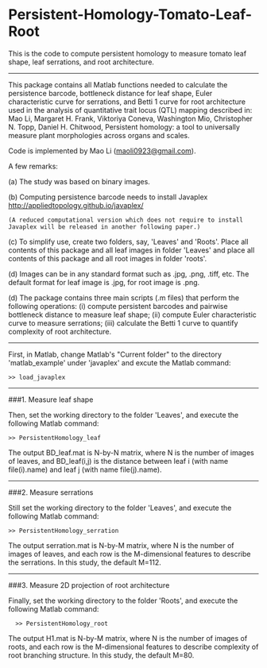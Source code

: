 # Persistent-Homology-Tomato-Leaf-Root
This is the code to compute persistent homology to measure tomato leaf shape, leaf serrations, and root architecture.
*************************************************************************************************************
This package contains all Matlab functions needed to calculate the persistence barcode, bottleneck distance for leaf shape, Euler characteristic curve for serrations, and Betti 1 curve for root architecture used in the analysis of quantitative trait locus (QTL) mapping described in: Mao Li, Margaret H. Frank, Viktoriya Coneva, Washington Mio, Christopher N. Topp, Daniel H. Chitwood, Persistent homology: a tool to universally measure plant morphologies across organs and scales. 

Code is implemented by Mao Li (maoli0923@gmail.com).

A few remarks:

(a) The study was based on binary images.

(b) Computing persistence barcode needs to install Javaplex http://appliedtopology.github.io/javaplex/

    (A reduced computational version which does not require to install Javaplex will be released in another following paper.)

(c) To simplify use, create two folders, say, 'Leaves' and 'Roots'. Place all contents of this package and all leaf images in folder 'Leaves' and place all contents of this package and all root images in folder 'roots'.

(d) Images can be in any standard format such as .jpg, .png, .tiff, etc. The default format for leaf image is .jpg, for root image is .png.

(d) The package contains three main scripts (.m files) that perform the following operations: (i) compute persistent barcodes and pairwise bottleneck distance to measure leaf shape; (ii) compute Euler characteristic curve to measure serrations; (iii) calculate the Betti 1 curve to quantify complexity of root architecture.

*************************************************************************************************************************************
First, in Matlab, change Matlab's "Current folder" to the directory 'matlab_example' under 'javaplex' and excute the Matlab command:

    >> load_javaplex

_________________________________________________________________________________________________________________
###1. Measure leaf shape

Then, set the working directory to the folder 'Leaves', and execute the following Matlab command:
 
    >> PersistentHomology_leaf


The output BD_leaf.mat is N-by-N matrix, where N is the number of images of leaves, and BD_leaf(i,j) is the distance between leaf i (with name file(i).name) and leaf j (with name file(j).name).


________________________________________________________________________________________________________________
###2. Measure serrations

Still set the working directory to the folder 'Leaves', and execute the following Matlab command:
 
    >> PersistentHomology_serration

The output serration.mat is N-by-M matrix, where N is the number of images of leaves, and each row is the M-dimensional features to describe the serrations. In this study, the default M=112.

_____________________________________________________________________________________________________________________
###3. Measure 2D projection of root architecture

Finally, set the working directory to the folder 'Roots', and execute the following Matlab command:
     
      >> PersistentHomology_root

The output H1.mat is N-by-M matrix, where N is the number of images of roots, and each row is the M-dimensional features to describe complexity of root branching structure. In this study, the default M=80.
